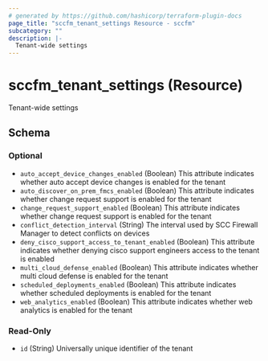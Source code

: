 ```yaml
---
# generated by https://github.com/hashicorp/terraform-plugin-docs
page_title: "sccfm_tenant_settings Resource - sccfm"
subcategory: ""
description: |-
  Tenant-wide settings
---
```


# sccfm_tenant_settings (Resource)

Tenant-wide settings



<!-- schema generated by tfplugindocs -->
## Schema

### Optional

- `auto_accept_device_changes_enabled` (Boolean) This attribute indicates whether auto accept device changes is enabled for the tenant
- `auto_discover_on_prem_fmcs_enabled` (Boolean) This attribute indicates whether change request support is enabled for the tenant
- `change_request_support_enabled` (Boolean) This attribute indicates whether change request support is enabled for the tenant
- `conflict_detection_interval` (String) The interval used by SCC Firewall Manager to detect conflicts on devices
- `deny_cisco_support_access_to_tenant_enabled` (Boolean) This attribute indicates whether denying cisco support engineers access to the tenant is enabled
- `multi_cloud_defense_enabled` (Boolean) This attribute indicates whether multi cloud defense is enabled for the tenant
- `scheduled_deployments_enabled` (Boolean) This attribute indicates whether scheduled deployments is enabled for the tenant
- `web_analytics_enabled` (Boolean) This attribute indicates whether web analytics is enabled for the tenant

### Read-Only

- `id` (String) Universally unique identifier of the tenant
